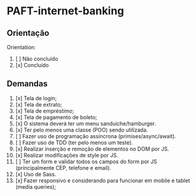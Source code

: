 # PAFT-internet-banking
 
## Orientação

Orientation: 
1. [ ] Não concluído
2. [x] Concluído

## Demandas

1. [x] Tela de login;
2. [x] Tela de extrato;
3. [x] Tela de empréstimo;
4. [x] Tela de pagamento de boleto;
5. [x] O sistema deverá ter um menu sanduiche/hamburger.
6. [x] Ter pelo menos uma classe (POO) sendo utilizada.
7. [ ] Fazer uso de programação assíncrona (primises/async/await).
8. [ ] Fazer uso de TDD (ter pelo menos um teste).
9. [x] Realizar inserção e remoção de elementos no DOM por JS.
10. [x] Realizar modificações de style por JS.
11. [ ] Ter um form e validar todos os campos do form por JS (principalmente CEP, telefone e email).
12. [x] Uso de Sass. 
13. [x] Fazer responsivo e considerando para funcionar em mobile e tablet (media queries);